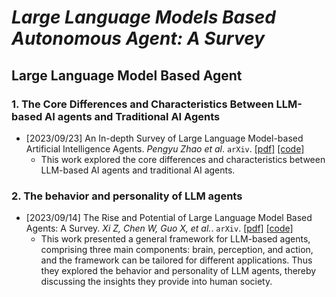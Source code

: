 # _Large Language Models Based Autonomous Agent: A Survey_

## **Large Language Model Based Agent**

### 1. The Core Differences and Characteristics Between LLM-based AI agents and Traditional AI Agents

* [2023/09/23] An In-depth Survey of Large Language Model-based Artificial Intelligence Agents. _Pengyu Zhao et al_. `arXiv`. [\[pdf\]](https://arxiv.org/pdf/2309.14365.pdf) [\[code\]](https://arxiv.org/pdf/2309.14365.pdf)
  * This work explored the core differences and characteristics between LLM-based AI agents and traditional AI agents.

### 2. The behavior and personality of LLM agents

* [2023/09/14] The Rise and Potential of Large Language Model Based Agents: A Survey. _Xi Z, Chen W, Guo X, et al._. `arXiv`. [\[pdf\]](https://arxiv.org/pdf/2309.07864.pdf) [\[code\]](https://arxiv.org/pdf/2309.07864.pdf)
  * This work presented a general framework for LLM-based agents, comprising three main components: brain, perception, and action, and the framework can be tailored for different applications. Thus they explored the behavior and personality of LLM agents, thereby discussing the insights they provide into human society.

